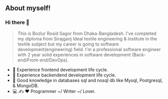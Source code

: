 ## About myself!
### Hi there 👋
> This is Bozlur Rosid Sagor from Dhaka-Bangladesh. I've completed my diploma from Sirajganj Ideal textile engineering & institute in the textile subject but my career is going to software development(engineering) field. I'm a professional software engineer with 2 year solid experiences in software development (Back-end/Front-end/DevOps).

- 🔭 Experience frontend development life cycle.
- 🌱 Experience backendend development life cycle.
- 👯 Good knowledge in databases sql and nosql db like Mysql, Postgresql, & MongoDB.
- 💻  ✍️  ❤️  Programmer ~/ Writer ~/ Lover.
